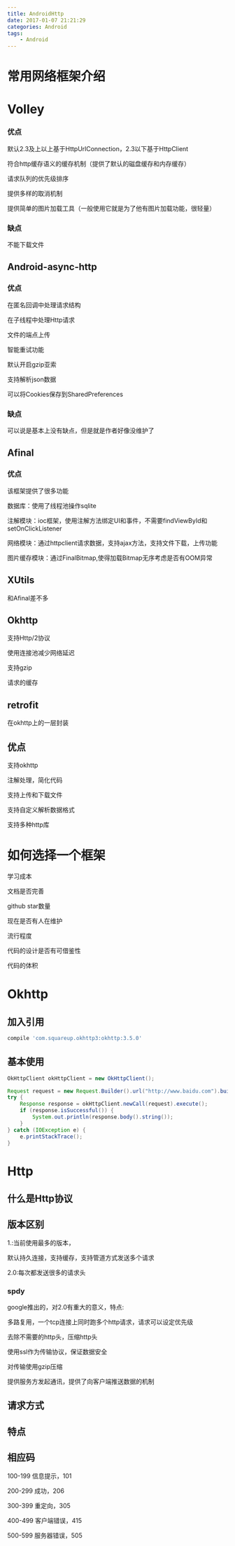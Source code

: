 ```yaml
---
title: AndroidHttp
date: 2017-01-07 21:21:29
categories: Android
tags: 
    - Android
---
```


# 常用网络框架介绍

# Volley

### 优点

默认2.3及上以上基于HttpUrlConnection，2.3以下基于HttpClient

符合http缓存语义的缓存机制（提供了默认的磁盘缓存和内存缓存）

请求队列的优先级排序

提供多样的取消机制

提供简单的图片加载工具（一般使用它就是为了他有图片加载功能，很轻量）

### 缺点

不能下载文件

## Android-async-http

### 优点

在匿名回调中处理请求结构

在子线程中处理Http请求

文件的端点上传

智能重试功能

默认开启gzip亚索

支持解析json数据

可以将Cookies保存到SharedPreferences

### 缺点

可以说是基本上没有缺点，但是就是作者好像没维护了

## Afinal

### 优点

该框架提供了很多功能

数据库：使用了线程池操作sqlite

注解模块：ioc框架，使用注解方法绑定UI和事件，不需要findViewById和setOnClickListener

网络模块：通过httpclient请求数据，支持ajax方法，支持文件下载，上传功能

图片缓存模块：通过FinalBitmap,使得加载Bitmap无序考虑是否有OOM异常

## XUtils

和Afinal差不多

## Okhttp

支持Http/2协议

使用连接池减少网络延迟

支持gzip

请求的缓存

## retrofit

在okhttp上的一层封装

## 优点

支持okhttp

注解处理，简化代码

支持上传和下载文件

支持自定义解析数据格式

支持多种http库

# 如何选择一个框架

学习成本

文档是否完善

github star数量

现在是否有人在维护

流行程度

代码的设计是否有可借鉴性

代码的体积

# Okhttp

## 加入引用

```groovy
compile 'com.squareup.okhttp3:okhttp:3.5.0'
```

## 基本使用

```java
OkHttpClient okHttpClient = new OkHttpClient();

Request request = new Request.Builder().url("http://www.baidu.com").build();
try {
    Response response = okHttpClient.newCall(request).execute();
    if (response.isSuccessful()) {
        System.out.println(response.body().string());
    }
} catch (IOException e) {
    e.printStackTrace();
}
```

# Http

## 什么是Http协议

## 版本区别

1.:当前使用最多的版本，

默认持久连接，支持缓存，支持管道方式发送多个请求

2.0:每次都发送很多的请求头



### spdy

google推出的，对2.0有重大的意义，特点:

多路复用，一个tcp连接上同时跑多个http请求，请求可以设定优先级

去除不需要的http头，压缩http头

使用ssl作为传输协议，保证数据安全

对传输使用gzip压缩

提供服务方发起通讯，提供了向客户端推送数据的机制

## 请求方式

## 特点

## 相应码

100-199 信息提示，101

200-299 成功，206

300-399 重定向，305

400-499 客户端错误，415

500-599 服务器错误，505


